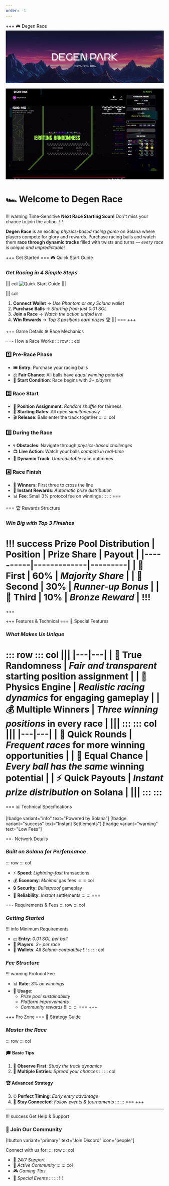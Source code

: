 ```yaml
---
order: -1
---
```


+++ 🎮 Degen Race
![](/dptwitter.png)

![Degen Race Animation](/race.gif)

# 🏎️ Welcome to Degen Race

!!! warning Time-Sensitive
**Next Race Starting Soon!** Don't miss your chance to join the action.
!!!

**Degen Race** is an exciting *physics-based racing game* on Solana where players compete for glory and rewards. Purchase racing balls and watch them **race through dynamic tracks** filled with twists and turns — *every race is unique and unpredictable*!

+++ Get Started
=== 🎮 Quick Start Guide
### _Get Racing in 4 Simple Steps_

||| col
![Quick Start Guide](/quickstart.gif)
|||

||| col
1. **Connect Wallet** → *Use Phantom or any Solana wallet*
2. **Purchase Balls** → *Starting from just 0.01 SOL*
3. **Join a Race** → *Watch the action unfold live*
4. **Win Rewards** → *Top 3 positions earn prizes* 🏆
|||
===
+++

+++ Game Details
⚙️ Race Mechanics


==- How a Race Works
::: row
::: col
### 1️⃣ **Pre-Race Phase**
   - 🎟️ **Entry**: Purchase your racing balls
   - ⚖️ **Fair Chance**: All balls have *equal winning potential*
   - 🎯 **Start Condition**: Race begins with *3+ players*

### 2️⃣ **Race Start**
   - 🔀 **Position Assignment**: *Random shuffle* for fairness
   - 🚦 **Starting Gates**: All open *simultaneously*
   - 🎬 **Release**: Balls enter the track together
:::
::: col
### 3️⃣ **During the Race**
   - 🌀 **Obstacles**: Navigate through *physics-based challenges*
   - 📺 **Live Action**: Watch your balls *compete in real-time*
   - 🎲 **Dynamic Track**: *Unpredictable* race outcomes

### 4️⃣ **Race Finish**
   - 🏁 **Winners**: First three to cross the line
   - 💸 **Instant Rewards**: *Automatic prize distribution*
   - 📊 **Fee**: Small 3% protocol fee on winnings
:::
:::
===

=== 🏆 Rewards Structure
### *Win Big with Top 3 Finishes*

!!! success Prize Pool Distribution
| Position | Prize Share | Payout |
|----------|-------------|---------|
| 🥇 **First** | **60%** | *Majority Share* |
| 🥈 **Second** | **30%** | *Runner-up Bonus* |
| 🥉 **Third** | **10%** | *Bronze Reward* |
!!!
===
+++

+++ Features & Technical
=== 🔑 Special Features
### *What Makes Us Unique*

::: row
::: col
||| 
|---|---|
| 🎲 **True Randomness** | *Fair and transparent* starting position assignment |
| 🏃 **Physics Engine** | *Realistic racing dynamics* for engaging gameplay |
| 💰 **Multiple Winners** | *Three winning positions* in every race |
|||
:::
::: col
||| 
|---|---|
| 🔄 **Quick Rounds** | *Frequent races* for more winning opportunities |
| 💎 **Equal Chance** | *Every ball has the same* winning potential |
| ⚡ **Quick Payouts** | *Instant prize distribution* on Solana |
|||
:::
:::
===

=== 📊 Technical Specifications

[!badge variant="info" text="Powered by Solana"]
[!badge variant="success" text="Instant Settlements"]
[!badge variant="warning" text="Low Fees"]

==- Network Details
### *Built on Solana for Performance*

::: row
::: col
- ⚡ **Speed**: *Lightning-fast* transactions
- 💰 **Economy**: *Minimal* gas fees
:::
::: col
- 🔒 **Security**: *Bulletproof* gameplay
- 🎯 **Reliability**: *Instant* settlements
:::
:::
===

==- Requirements & Fees
::: row
::: col
### *Getting Started*
!!! info Minimum Requirements
- 💵 **Entry**: *0.01 SOL per ball*
- 👥 **Players**: *3+ per race*
- 🔌 **Wallets**: *All Solana-compatible*
!!!
:::
::: col
### *Fee Structure*
!!! warning Protocol Fee
- 📊 **Rate**: *3% on winnings*
- 🎯 **Usage**:
  - *Prize pool sustainability*
  - *Platform improvements*
  - *Community rewards*
!!!
:::
:::
===
+++

+++ Pro Zone
=== 🎯 Strategy Guide
### *Master the Race*

::: row
::: col
#### 🎓 Basic Tips
1. 👀 **Observe First**: *Study the track dynamics*
2. 🎱 **Multiple Entries**: *Spread your chances*
:::
::: col
#### 🏆 Advanced Strategy
3. ⏰ **Perfect Timing**: *Early entry advantage*
4. 📱 **Stay Connected**: *Follow events & tournaments*
:::
:::
===
+++

---

!!! success Get Help & Support
### 🤝 Join Our Community

[!button variant="primary" text="Join Discord" icon="people"]

Connect with us for:
::: row
::: col
- 💬 *24/7 Support*
- 🤝 *Active Community*
:::
::: col
- 🎮 *Gaming Tips*
- 🎁 *Special Events*
:::
:::
!!!
